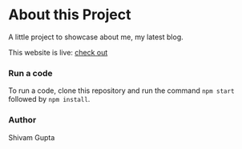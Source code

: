 # About this Project
A little project to showcase about me, my latest blog.

This website is live: [check out](https://shivamgupta-about.netlify.app/)<br/>

### Run a code
To run a code, clone this repository and run the command ```npm start``` followed by ```npm install```.

### Author
Shivam Gupta
